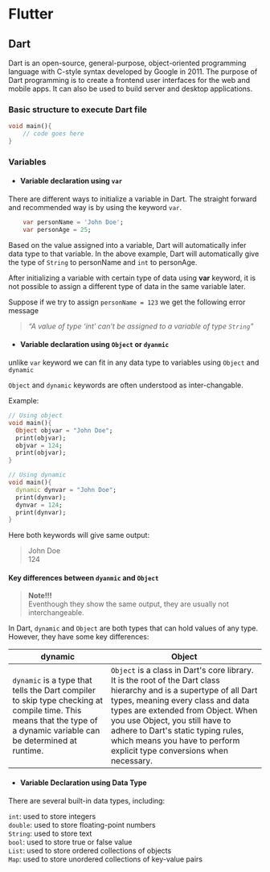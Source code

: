 # Flutter

## Dart

Dart is an open-source, general-purpose, object-oriented programming language with C-style syntax developed by Google in 2011. The purpose of Dart programming is to create a frontend user interfaces for the web and mobile apps. It can also be used to build server and desktop applications.

### Basic structure to execute Dart file

```dart
void main(){
    // code goes here
}
```

### Variables

- #### **Variable declaration using `var`**

There are different ways to initialize a variable in Dart. The straight forward and recommended way is by using the keyword `var`.

```dart
    var personName = 'John Doe';
    var personAge = 25;
```

Based on the value assigned into a variable, Dart will automatically infer data type to that variable. In the above example, Dart will automatically give the type of `String` to personName and `int` to personAge.

After initializing a variable with certain type of data using **var** keyword, it is not possible to assign a different type of data in the same variable later.

Suppose if we try to assign `personName = 123`  we get the following error message

>*“A value of type ‘int’ can’t be assigned to a variable of type `String`"*

- #### **Variable declaration using `Object` or `dyanmic`**

unlike `var` keyword we can fit in any data type to variables using `Object` and `dynamic`

`Object` and `dynamic` keywords are often understood as inter-changable.

Example: 

```dart
// Using object
void main(){
  Object objvar = "John Doe";
  print(objvar);
  objvar = 124;
  print(objvar);
}
```

```dart
// Using dynamic
void main(){
  dynamic dynvar = "John Doe";
  print(dynvar);
  dynvar = 124;
  print(dynvar);
}
```

Here both keywords will give same output:
> John Doe <br> 124

#### Key differences between `dyanmic` and `Object`

>**Note!!!** <br>
Eventhough they show the same output, they are usually not interchangeable.

In Dart, `dynamic` and `Object` are both types that can hold values of any type. However, they have some key differences:

| **dynamic**            | **Object** |
|--------------------|----------------------------|
| `dynamic` is a type that tells the Dart compiler to skip type checking at compile time. This means that the type of a dynamic variable can be determined at runtime. | `Object` is a class in Dart's core library. It is the root of the Dart class hierarchy and is a supertype of all Dart types, meaning every class and data types are extended from Object. When you use Object, you still have to adhere to Dart's static typing rules, which means you have to perform explicit type conversions when necessary. |

- #### Variable Declaration using Data Type

There are several built-in data types, including:

`int`: used to store integers<br>
`double`: used to store floating-point numbers<br>
`String`: used to store text<br>
`bool`: used to store true or false value<br>
`List`: used to store ordered collections of objects<br>
`Map`: used to store unordered collections of key-value pairs<br>